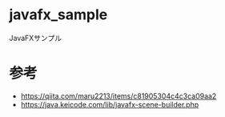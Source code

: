 # javafx_sample
JavaFXサンプル

# 参考
* https://qiita.com/maru2213/items/c81905304c4c3ca09aa2
* https://java.keicode.com/lib/javafx-scene-builder.php
